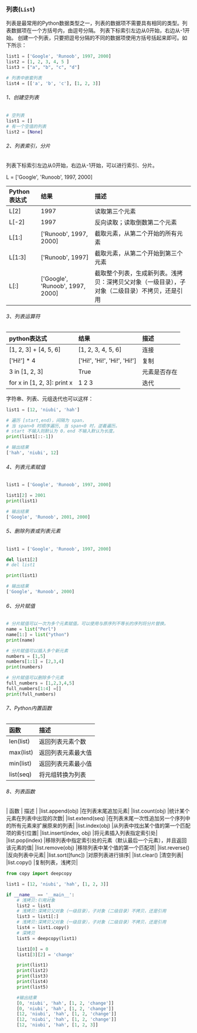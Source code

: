 ### 列表(```List```)

列表是最常用的Python数据类型之一，列表的数据项不需要具有相同的类型。列表数据项在一个方括号内，由逗号分隔。
列表下标索引左边从0开始，右边从-1开始。
创建一个列表，只要把逗号分隔的不同的数据项使用方括号括起来即可。如下所示：

```python
list1 = ['Google', 'Runoob', 1997, 2000]
list2 = [1, 2, 3, 4, 5 ]
list3 = ["a", "b", "c", "d"]

# 列表中嵌套列表
list4 = [['a', 'b', 'c'], [1, 2, 3]]
```

###### 1、创建空列表
```python
# 空列表
list1 = []
# 有一个空值的列表
list2 = [None]
```

###### 2、列表索引，分片

列表下标索引左边从0开始，右边从-1开始，可以进行索引、分片。

L = ['Google', 'Runoob', 1997, 2000]

| Python表达式 | 结果 | 描述 |
| :--- | :--- | :--- |
| L[2] | 1997 | 读取第三个元素 |
| L[-2] | 1997 | 反向读取；读取倒数第二个元素 |
| L[1:] | ['Runoob', 1997, 2000] | 截取元素，从第二个开始的所有元素 |
| L[1:3] | ['Runoob', 1997] | 截取元素，从第二个开始到第三个元素 |
| L[:] | ['Google', 'Runoob', 1997, 2000] | 截取整个列表，生成新列表。浅拷贝：深拷贝父对象（一级目录），子对象（二级目录）不拷贝，还是引用|

###### 3、列表运算符

| python表达式 | 结果 | 描述 |
| :--- | :--- | :--- |
| [1, 2, 3] + [4, 5, 6]    | [1, 2, 3, 4, 5, 6] | 连接 |
| ['Hi!'] * 4 | ['Hi!', 'Hi!', 'Hi!', 'Hi!']      |   复制 |
| 3 in [1, 2, 3] | True      |    元素是否存在 |
| for x in [1, 2, 3]: print x | 1 2 3      |    迭代 |

字符串、列表、元组迭代也可以这样：
```python
list1 = [12, 'niubi', 'hah']

# 遍历 [start,end)，间隔为 span，
# 当 span>0 时顺序遍历, 当 span<0 时，逆着遍历。
# start 不输入则默认为 0，end 不输入默认为长度。
print(list1[::-1])

# 输出结果
['hah', 'niubi', 12]
```

###### 4、列表元素赋值
```python
list1 = ['Google', 'Runoob', 1997, 2000]

list1[2] = 2001
print(list1)

# 输出结果
['Google', 'Runoob', 2001, 2000]
```

###### 5、删除列表或列表元素
```python
list1 = ['Google', 'Runoob', 1997, 2000]

del list1[2]
# del list1

print(list1)

# 输出结果
['Google', 'Runoob', 2000]
```

###### 6、分片赋值
```python
# 分片赋值可以一次为多个元素赋值。可以使用与原序列不等长的序列将分片替换。
name = list("Perl")
name[1:] = list("ython")
print(name)

# 分片赋值可以插入多个新元素
numbers = [1,5]
numbers[1:1] = [2,3,4]
print(numbers)

# 分片赋值可以删除多个元素
full_numbers = [1,2,3,4,5]
full_numbers[1:4] =[]
print(full_numbers)
```

###### 7、Python内置函数

| 函数 | 描述 |
| :--- | :--- |
|len(list) |返回列表元素个数|
|max(list) |返回列表元素最大值|
|min(list) |返回列表元素最小值|
|list(seq) |将元组转换为列表|

###### 8、列表函数

| 函数 | 描述 |
|list.append(obj) |在列表末尾追加元素|
|list.count(obj) |统计某个元素在列表中出现的次数|
|list.extend(seq) |在列表末尾一次性追加另一个序列中的所有元素来扩展原来的列表|
|list.index(obj) |从列表中找出某个值的第一个匹配项的索引位置|
|list.insert(index, obj) |将元素插入列表指定索引处|
|list.pop(index) |移除列表中指定索引处的元素（默认最后一个元素），并且返回该元素的值|
|list.remove(obj) |移除列表中某个值的第一个匹配项|
|list.reverse() |反向列表中元素|
|list.sort([func]) |对原列表进行排序|
|list.clear() |清空列表|
|list.copy() |复制列表，浅拷贝|

```python
from copy import deepcopy

list1 = [12, 'niubi', 'hah', [1, 2, 3]]

if __name__ == '__main__':
    # 浅拷贝:引用对象
    list2 = list1
    # 浅拷贝:深拷贝父对象（一级目录），子对象（二级目录）不拷贝，还是引用
    list3 = list1[:]
    # 浅拷贝:深拷贝父对象（一级目录），子对象（二级目录）不拷贝，还是引用
    list4 = list1.copy()
    # 深拷贝
    list5 = deepcopy(list1)

    list1[0] = 0
    list1[3][2] = 'change'

    print(list1)
    print(list2)
    print(list3)
    print(list4)
    print(list5)

    #输出结果
    [0, 'niubi', 'hah', [1, 2, 'change']]
    [0, 'niubi', 'hah', [1, 2, 'change']]
    [12, 'niubi', 'hah', [1, 2, 'change']]
    [12, 'niubi', 'hah', [1, 2, 'change']]
    [12, 'niubi', 'hah', [1, 2, 3]]
```